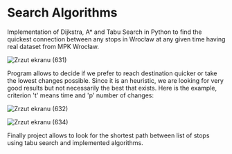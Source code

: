 # Search Algorithms

Implementation of Dijkstra, A* and Tabu Search in Python to find the quickest connection between any stops in Wrocław at any given time
having real dataset from MPK Wrocław.

![Zrzut ekranu (631)](https://user-images.githubusercontent.com/100850964/231619623-f41252d1-e193-4b97-a040-974eeb03a5ac.png)

Program allows to decide if we prefer to reach destination quicker or take the lowest changes possible. Since it is an heuristic, we are looking for very good results but not necessarily the best that exists. Here is the example, criterion 't' means time and 'p' number of changes:

![Zrzut ekranu (632)](https://user-images.githubusercontent.com/100850964/231619864-6c1cc038-f7b9-4faf-a9db-074ba3d49a9b.png)

![Zrzut ekranu (634)](https://user-images.githubusercontent.com/100850964/231619868-396faab7-ab98-4ea9-bd34-73bed4829a25.png)

Finally project allows to look for the shortest path between list of stops using tabu search and implemented algorithms. 
